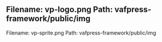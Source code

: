 Filename: vp-logo.png 
Path: vafpress-framework/public/img
---
Filename: vp-sprite.png
Path: vafpress-framework/public/img
